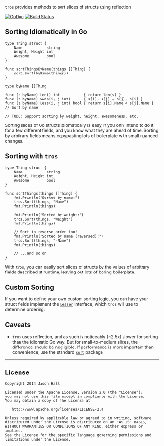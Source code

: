 `tros` provides methods to sort slices of structs using reflection

[![GoDoc](https://godoc.org/github.com/ImJasonH/tros?status.svg)](https://godoc.org/github.com/ImJasonH/tros)
[![Build Status](https://travis-ci.org/ImJasonH/tros.svg?branch=master)](https://travis-ci.org/ImJasonH/tros)

Sorting Idiomatically in Go
-----

```
type Thing struct {
	Name           string
	Weight, Height int
	Awesome        bool
}

func sortThingsByName(things []Thing) {
	sort.Sort(byName(things))
}

type byName []Thing

func (s byName) Len() int           { return len(s) }
func (s byName) Swap(i, j int)      { s[i], s[j] = s[j], s[i] }
func (s byName) Less(i, j int) bool { return s[i].Name < s[j].Name } // Sort by name

// TODO: Support sorting by weight, height, awesomeness, etc.
```

Sorting slices of Go structs idiomatically is easy, if you only intend to do it for a few different fields, and you know what they are ahead of time. Sorting by arbitrary fields means copypasting lots of boilerplate with small nuanced changes.

Sorting with `tros`
-----

```
type Thing struct {
	Name           string
	Weight, Height int
	Awesome        bool
}

func sortThings(things []Thing) {
    fmt.Println("Sorted by name:")
    tros.Sort(things, "Name")
    fmt.Println(things)
    
    fmt.Println("Sorted by weight:")
    tros.Sort(things, "Weight")
    fmt.Println(things)
    
    // Sort in reverse order too!
    fmt.Println("Sorted by name (reversed):")
    tros.Sort(things, "-Name")
    fmt.Println(things)
    
    // ...and so on
}
```

With `tros`, you can easily sort slices of structs by the values of arbitrary fields described at runtime, leaving out lots of boring boilerplate.

Custom Sorting
-----
If you want to define your own custom sorting logic, you can have your struct fields implement the [`Lesser`](https://godoc.org/github.com/ImJasonH/tros#Lesser) interface, which `tros` will use to determine ordering.

Caveats
-----

* `tros` uses reflection, and as such is noticeably (~2.5x) slower for sorting than the idiomatic Go way. But for small-to-medium slices, the difference should be negligible. If performance is more important than convenience, use the standard [`sort`](https://godoc.org/sort) package


----------

License
-----

    Copyright 2014 Jason Hall

    Licensed under the Apache License, Version 2.0 (the "License");
    you may not use this file except in compliance with the License.
    You may obtain a copy of the License at

       http://www.apache.org/licenses/LICENSE-2.0

    Unless required by applicable law or agreed to in writing, software
    distributed under the License is distributed on an "AS IS" BASIS,
    WITHOUT WARRANTIES OR CONDITIONS OF ANY KIND, either express or implied.
    See the License for the specific language governing permissions and
    limitations under the License.

